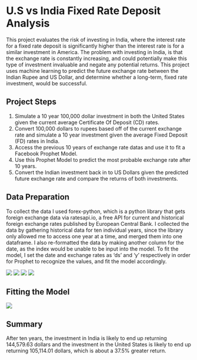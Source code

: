 # U.S vs India Fixed Rate Deposit Analysis

This project evaluates the risk of investing in India, where the interest rate for a fixed rate deposit is significantly higher than the interest rate is for a similar investment in America. The problem with investing in India, is that the exchange rate is constantly increasing, and could potentially make this type of investment invaluable and negate any potential returns. This project uses machine learning to predict the future exchange rate between the Indian Rupee and US Dollar, and determine whether a long-term, fixed rate investment, would be successful.

## Project Steps

1. Simulate a 10 year 100,000 dollar investment in both the United States given the current average Certificate Of Deposit (CD) rates.
2. Convert 100,000 dollars to rupees based off of the current exchange rate and simulate a 10 year investment given the average Fixed Deposit (FD) rates in India.
3. Access the previous 10 years of exchange rate datas and use it to fit a Facebook Prophet Model.
4. Use this Prophet Model to predict the most probable exchange rate after 10 years.
5. Convert the Indian investment back in to US Dollars given the predicted future exchange rate and compare the returns of both investments.

## Data Preparation

To collect the data I used forex-python, which is a python library that gets foreign exchange data via ratesapi.io, a free API for current and historical foreign exchange rates published by European Central Bank. I collected the data by gathering historical data for ten individual years, since the library only allowed me to access one year at a time, and merged them into one dataframe. I also re-formatted the data by making another column for the date, as the index would be unable to be input into the model. To fit the model, I set the date and exchange rates as ‘ds’ and ‘y’ respectively in order for Prophet to recognize the values, and fit the model accordingly.

<img src="images/img1.png" >

<img src="images/img2.png" >

<img src="images/img3.png" >

<img src="images/img4.png" >

## Fitting the Model 

<img src="images/img5.png" >

## Summary

After ten years, the investment in India is likely to end up returning 144,579.63 dollars and the investment in the United States is likely to end up returning 105,114.01 dollars, which is about a 37.5% greater return.




